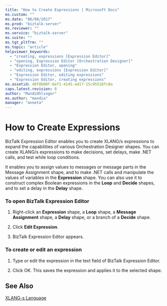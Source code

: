 ```yaml
---
title: "How to Create Expressions | Microsoft Docs"
ms.custom: ""
ms.date: "06/08/2017"
ms.prod: "biztalk-server"
ms.reviewer: ""
ms.service: "biztalk-server"
ms.suite: ""
ms.tgt_pltfrm: ""
ms.topic: "article"
helpviewer_keywords: 
  - "creating, expressions [Expression Editor]"
  - "opening, Expression Editor [Orchestration Designer]"
  - "Expression Editor, opening"
  - "editing, expressions [Expression Editor]"
  - "Expression Editor, editing expressions"
  - "Expression Editor, creating expressions"
ms.assetid: 48f8b00f-6ef1-4145-ad17-15c95518fc8a
caps.latest.revision: 8
author: "MandiOhlinger"
ms.author: "mandia"
manager: "anneta"
---
```

# How to Create Expressions
BizTalk Expression Editor enables you to create XLANG/s expressions to expand the capabilities of various Orchestration Designer shapes. You can create XLANG/s expressions to make decisions, set delays, make .NET calls, and test while loop conditions.  
  
 It enables you to assign values to messages or message parts in the Message Assignment shape, and to make .NET calls and manipulate the values of variables in the **Expression** shape. You can also use it to construct complex Boolean expressions in the **Loop** and **Decide** shapes, and to set a delay in the **Delay** shape.  
  
### To open BizTalk Expression Editor  
  
1.  Right-click an **Expression** shape, a **Loop** shape, a **Message Assignment** shape, a **Delay** shape, or a branch of a **Decide** shape.  
  
2.  Click **Edit Expression**.  
  
3.  BizTalk Expression Editor appears.  
  
### To create or edit an expression  
  
1.  Type or edit the expression in the text field of BizTalk Expression Editor.  
  
2.  Click OK. This saves the expression and applies it to the selected shape.  
  
## See Also  
 [XLANG-s Language](../core/xlang-s-language.md)